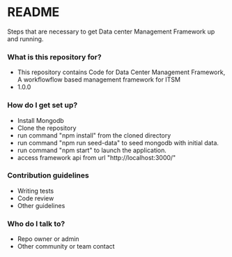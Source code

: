 # README #

Steps that are necessary to get Data center Management Framework up and running.

### What is this repository for? ###

* This repository contains Code for Data Center Management Framework, A workflowflow based management framework for ITSM
* 1.0.0


### How do I get set up? ###

* Install Mongodb
* Clone the repository
* run command "npm install" from the cloned directory
* run command "npm run seed-data" to seed mongodb with initial data.
* run command "npm start" to launch the application.
* access framework api from url "http://localhost:3000/<API Path>"

### Contribution guidelines ###

* Writing tests
* Code review
* Other guidelines

### Who do I talk to? ###

* Repo owner or admin
* Other community or team contact